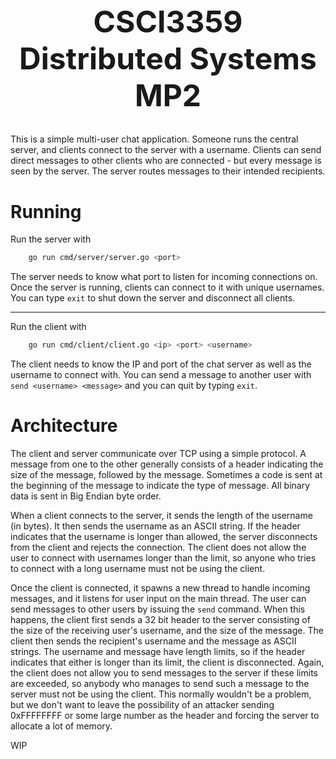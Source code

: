 <h1 style="text-align: center; font-size: 3rem;">CSCI3359 Distributed Systems MP2</h1>

This is a simple multi-user chat application. Someone runs the central server, and clients connect to the server with a username. Clients can send direct messages to other clients who are connected - but every message is seen by the server. The server routes messages to their intended recipients.

# Running

Run the server with

```sh
    go run cmd/server/server.go <port>
```

The server needs to know what port to listen for incoming connections on. Once the server is running, clients can connect to it with unique usernames. You can type `exit` to shut down the server and disconnect all clients.

<hr>

Run the client with

```sh
    go run cmd/client/client.go <ip> <port> <username>
```

The client needs to know the IP and port of the chat server as well as the username to connect with. You can send a message to another user with `send <username> <message>` and you can quit by typing `exit`.

# Architecture

The client and server communicate over TCP using a simple protocol. A message from one to the other generally consists of a header indicating the size of the message, followed by the message. Sometimes a code is sent at the beginning of the message to indicate the type of message. All binary data is sent in Big Endian byte order.

When a client connects to the server, it sends the length of the username (in bytes). It then sends the username as an ASCII string. If the header indicates that the username is longer than allowed, the server disconnects from the client and rejects the connection. The client does not allow the user to connect with usernames longer than the limit, so anyone who tries to connect with a long username must not be using the client.

Once the client is connected, it spawns a new thread to handle incoming messages, and it listens for user input on the main thread. The user can send messages to other users by issuing the `send` command. When this happens, the client first sends a 32 bit header to the server consisting of the size of the receiving user's username, and the size of the message. The client then sends the recipient's username and the message as ASCII strings. The username and message have length limits, so if the header indicates that either is longer than its limit, the client is disconnected. Again, the client does not allow you to send messages to the server if these limits are exceeded, so anybody who manages to send such a message to the server must not be using the client. This normally wouldn't be a problem, but we don't want to leave the possibility of an attacker sending 0xFFFFFFFF or some large number as the header and forcing the server to allocate a lot of memory.

WIP
